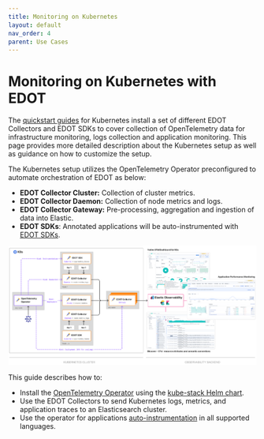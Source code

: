 ```yaml
---
title: Monitoring on Kubernetes
layout: default
nav_order: 4
parent: Use Cases
---
```


# Monitoring on Kubernetes with EDOT

The [quickstart guides](../../quickstart/index) for Kubernetes install a set of different EDOT Collectors and EDOT SDKs to cover collection of OpenTelemetry data for infrastructure monitoring, logs collection and application monitoring. This page provides more detailed description about the Kubernetes setup as well as guidance on how to customize the setup. 

The Kubernetes setup utilizes the OpenTelemetry Operator preconfigured to automate orchestration of EDOT as below:
 
* **EDOT Collector Cluster:** Collection of cluster metrics.
* **EDOT Collector Daemon:** Collection of node metrics and logs.
* **EDOT Collector Gateway:** Pre-processing, aggregation and ingestion of data into Elastic. 
* **EDOT SDKs**: Annotated applications will be auto-instrumented with [EDOT SDKs](../../edot-sdks/index).
  
![K8s-architecture](../../images/EDOT-K8s-architecture.png)

This guide describes how to:

- Install the [OpenTelemetry Operator](https://github.com/open-telemetry/opentelemetry-operator/) using the [kube-stack Helm chart](https://github.com/open-telemetry/opentelemetry-helm-charts/tree/main/charts/opentelemetry-kube-stack).
- Use the EDOT Collectors to send Kubernetes logs, metrics, and application traces to an Elasticsearch cluster.
- Use the operator for applications [auto-instrumentation](https://opentelemetry.io/docs/kubernetes/operator/automatic/) in all supported languages.
